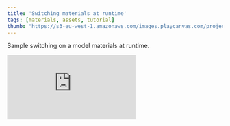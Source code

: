 ```yaml
---
title: 'Switching materials at runtime'
tags: [materials, assets, tutorial]
thumb: "https://s3-eu-west-1.amazonaws.com/images.playcanvas.com/projects/12/437442/709ED5-image-75.jpg"
---
```


Sample switching on a model materials at runtime.

<div className="iframe-container">
    <iframe loading="lazy" src="https://playcanv.as/p/7EZvdnZd/" title="Switching materials at runtime" webkitallowfullscreen="true" mozallowfullscreen="true" allow="autoplay" allowfullscreen="true" allowvr="" scrolling="no" frameborder="0" />
</div>
